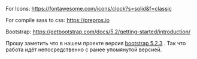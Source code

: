 For Icons: https://fontawesome.com/icons/clock?s=solid&f=classic

For compile sass to css: https://prepros.io

Bootstrap: https://getbootstrap.com/docs/5.2/getting-started/introduction/

Прошу заметить что в нашем проекте версия [bootstrap 5.2.3](https://getbootstrap.com/docs/5.2/getting-started/introduction/) . Так что работа идёт непосредственно с ранее упомянутой версией.